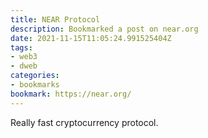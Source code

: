 ```yaml
---
title: NEAR Protocol
description: Bookmarked a post on near.org
date: 2021-11-15T11:05:24.991525404Z
tags:
- web3
- dweb
categories:
- bookmarks
bookmark: https://near.org/
---
```


Really fast cryptocurrency protocol.
